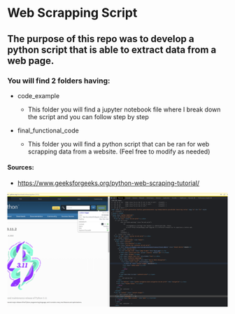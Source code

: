 # Web Scrapping Script
## The purpose of this repo was to develop a python script that is able to extract data from a web page.

### You will find 2 folders having: 
- code_example 
  - This folder you will find a jupyter notebook file where I break down the script and you can follow step by step

- final_functional_code
  - This folder you will find a python script that can be ran for web scrapping data from a website. (Feel free to modify as needed)  


#### Sources: 
- https://www.geeksforgeeks.org/python-web-scraping-tutorial/




















![random](images/readme_img.png)

